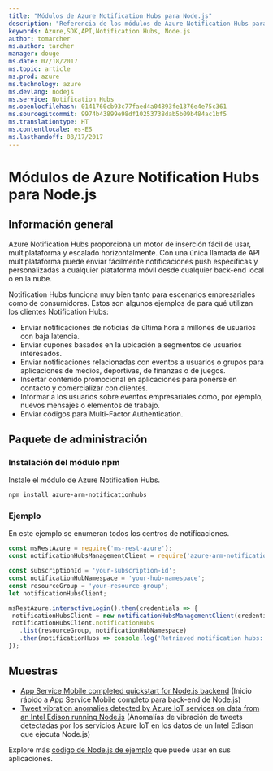 ```yaml
---
title: "Módulos de Azure Notification Hubs para Node.js"
description: "Referencia de los módulos de Azure Notification Hubs para Node.js"
keywords: Azure,SDK,API,Notification Hubs, Node.js
author: tomarcher
ms.author: tarcher
manager: douge
ms.date: 07/18/2017
ms.topic: article
ms.prod: azure
ms.technology: azure
ms.devlang: nodejs
ms.service: Notification Hubs
ms.openlocfilehash: 0141760cb93c77faed4a04893fe1376e4e75c361
ms.sourcegitcommit: 9974b43899e98df10253738dab5b09b484ac1bf5
ms.translationtype: HT
ms.contentlocale: es-ES
ms.lasthandoff: 08/17/2017
---
```

# <a name="azure-notification-hubs-modules-for-nodejs"></a>Módulos de Azure Notification Hubs para Node.js

## <a name="overview"></a>Información general

Azure Notification Hubs proporciona un motor de inserción fácil de usar, multiplataforma y escalado horizontalmente. Con una única llamada de API multiplataforma puede enviar fácilmente notificaciones push específicas y personalizadas a cualquier plataforma móvil desde cualquier back-end local o en la nube.

Notification Hubs funciona muy bien tanto para escenarios empresariales como de consumidores. Estos son algunos ejemplos de para qué utilizan los clientes Notification Hubs:
- Enviar notificaciones de noticias de última hora a millones de usuarios con baja latencia.
- Enviar cupones basados en la ubicación a segmentos de usuarios interesados.
- Enviar notificaciones relacionadas con eventos a usuarios o grupos para aplicaciones de medios, deportivas, de finanzas o de juegos.
- Insertar contenido promocional en aplicaciones para ponerse en contacto y comercializar con clientes.
- Informar a los usuarios sobre eventos empresariales como, por ejemplo, nuevos mensajes o elementos de trabajo.
- Enviar códigos para Multi-Factor Authentication.

## <a name="management-package"></a>Paquete de administración

### <a name="install-the-npm-module"></a>Instalación del módulo npm

Instale el módulo de Azure Notification Hubs. 

```bash
npm install azure-arm-notificationhubs
```

### <a name="example"></a>Ejemplo

En este ejemplo se enumeran todos los centros de notificaciones.

 ```javascript
const msRestAzure = require('ms-rest-azure');
const notificationHubsManagementClient = require('azure-arm-notificationhubs');

const subscriptionId = 'your-subscription-id';
const notificationHubNamespace = 'your-hub-namespace';
const resourceGroup = 'your-resource-group';
let notificationHubsClient;

msRestAzure.interactiveLogin().then(credentials => {
  notificationHubsClient = new notificationHubsManagementClient(credentials, subscriptionId);
  notificationHubsClient.notificationHubs
    .list(resourceGroup, notificationHubNamespace)
    .then(notificationHubs => console.log('Retrieved notification hubs: ', notificationHubs));
});
```

## <a name="samples"></a>Muestras

* [App Service Mobile completed quickstart for Node.js backend](https://azure.microsoft.com/resources/samples/app-service-mobile-nodejs-backend-quickstart/) (Inicio rápido a App Service Mobile completo para back-end de Node.js)
* [Tweet vibration anomalies detected by Azure IoT services on data from an Intel Edison running Node.js](https://azure.microsoft.com/resources/samples/iot-hub-nodejs-intel-edison-vibration-anomaly-detection/) (Anomalías de vibración de tweets detectadas por los servicios Azure IoT en los datos de un Intel Edison que ejecuta Node.js)

Explore más [código de Node.js de ejemplo](https://azure.microsoft.com/resources/samples/?platform=nodejs) que puede usar en sus aplicaciones.
